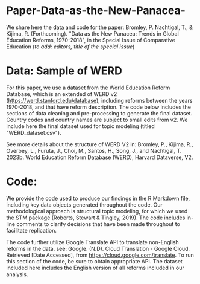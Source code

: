 # Paper-Data-as-the-New-Panacea-
We share here the data and code for the paper: Bromley, P. Nachtigal, T., & Kijima, R. (Forthcoming). "Data as the New Panacea: Trends in Global Education Reforms, 1970-2018", in the Special Issue of Comparative Education (*to add: editors, title of the special issue*)

# Data: Sample of WERD
For this paper, we use a dataset from the World Education Reform Database, which is an extended of WERD v2 (https://werd.stanford.edu/database), including reforms between the years 1970-2018, and that have reform description. The code below includes the sections of data cleaning and pre-processing to generate the final dataset. Country codes and country names are subject to small edits from v2. We include here the final dataset used for topic modeling (titled "WERD_dataset.csv").

See more details about the structure of WERD V2 in: Bromley, P., Kijima, R., Overbey, L., Furuta, J., Choi, M., Santos, H., Song, J., and Nachtigal, T. 2023b. World Education Reform Database (WERD), Harvard Dataverse, V2. 

# Code:
We provide the code used to produce our findings in the R Markdown file, including key data objects generated throughout the code. Our methodological approach is structural topic modeling, for which we used the STM package (Roberts, Stewart & Tingley, 2019). 
The code includes in-line comments to clarify decisions that have been made throughout to facilitate replication.

The code further utilize Google Translate API to translate non-English reforms in the data, see: Google. (N.D). Cloud Translation - Google Cloud. Retrieved [Date Accessed], from https://cloud.google.com/translate. To run this section of the code, be sure to obtain appropriate API. The dataset included here includes the English version of all reforms included in our analysis.
